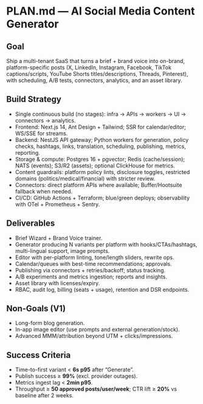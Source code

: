 # PLAN.md — AI Social Media Content Generator

## Goal
Ship a multi-tenant SaaS that turns a brief + brand voice into on-brand, platform-specific posts (X, LinkedIn, Instagram, Facebook, TikTok captions/scripts, YouTube Shorts titles/descriptions, Threads, Pinterest), with scheduling, A/B tests, connectors, analytics, and an asset library.

## Build Strategy
- Single continuous build (no stages): infra → APIs → workers → UI → connectors → analytics.
- Frontend: Next.js 14, Ant Design + Tailwind; SSR for calendar/editor; WS/SSE for streams.
- Backend: NestJS API gateway; Python workers for generation, policy checks, hashtags, links, translation, scheduling, publishing, metrics, reporting.
- Storage & compute: Postgres 16 + pgvector; Redis (cache/session); NATS (events); S3/R2 (assets); optional ClickHouse for metrics.
- Content guardrails: platform policy lints, disclosure toggles, restricted domains (politics/medical/financial) with stricter review.
- Connectors: direct platform APIs where available; Buffer/Hootsuite fallback when needed.
- CI/CD: GitHub Actions + Terraform; blue/green deploys; observability with OTel + Prometheus + Sentry.

## Deliverables
- Brief Wizard + Brand Voice trainer.
- Generator producing N variants per platform with hooks/CTAs/hashtags, multi-lingual support, image prompts.
- Editor with per-platform linting, tone/length sliders, rewrite ops.
- Calendar/queues with best-time recommendations; approvals.
- Publishing via connectors + retries/backoff; status tracking.
- A/B experiments and metrics ingestion; reports and insights.
- Asset library with licenses/expiry.
- RBAC, audit log, billing (seats + usage), retention and DSR endpoints.

## Non-Goals (V1)
- Long-form blog generation.
- In-app image editor (use prompts and external generation/stock).
- Advanced MMM/attribution beyond UTM + clicks/impressions.

## Success Criteria
- Time-to-first variant < **6s p95** after “Generate”.
- Publish success ≥ **99%** (excl. provider outages).
- Metrics ingest lag < **2min p95**.
- Throughput ≥ **50 approved posts/user/week**; CTR lift ≥ **20%** vs baseline after 2 weeks.
